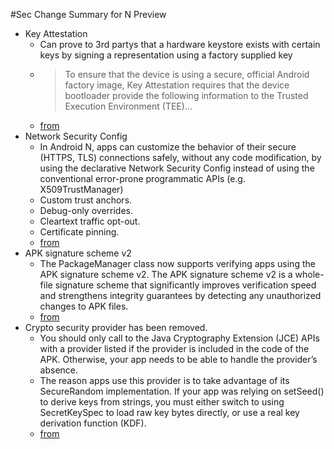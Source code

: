 #Sec Change Summary for N Preview

- Key Attestation
  - Can prove to 3rd partys that a hardware keystore exists with certain keys by signing a representation using a factory supplied key
  - > To ensure that the device is using a secure, official Android factory image, Key Attestation requires that the device bootloader provide the following information to the Trusted Execution Environment (TEE)...
  - [from](http://developer.android.com/preview/api-overview.html#key_attestation) 
- Network Security Config
  - In Android N, apps can customize the behavior of their secure (HTTPS, TLS) connections safely, without any code modification, by using the declarative Network Security Config instead of using the conventional error-prone programmatic APIs (e.g. X509TrustManager)
  - Custom trust anchors.
  - Debug-only overrides. 
  - Cleartext traffic opt-out. 
  - Certificate pinning. 
  - [from](http://developer.android.com/preview/api-overview.html#network_security_config) 
- APK signature scheme v2
  - The PackageManager class now supports verifying apps using the APK signature scheme v2. The APK signature scheme v2 is a whole-file signature scheme that significantly improves verification speed and strengthens integrity guarantees by detecting any unauthorized changes to APK files.
  - [from](http://developer.android.com/preview/api-overview.html#network_security_config)
- Crypto security provider has been removed.  
  - You should only call to the Java Cryptography Extension (JCE) APIs with a provider listed if the provider is included in the code of the APK. Otherwise, your app needs to be able to handle the provider’s absence.
  - The reason apps use this provider is to take advantage of its SecureRandom implementation. If your app was relying on setSeed() to derive keys from strings, you must either switch to using SecretKeySpec to load raw key bytes directly, or use a real key derivation function (KDF).
  - [from](http://developer.android.com/preview/behavior-changes.html#open-jdk)
